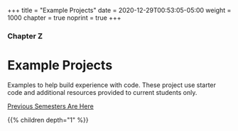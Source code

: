 +++
title = "Example Projects"
date = 2020-12-29T00:53:05-05:00
weight = 1000
chapter = true
noprint = true
+++

### Chapter Z

# Example Projects

Examples to help build experience with code. These project use starter code and additional resources provided to current students only. 

[Previous Semesters Are Here](old)

{{% children depth="1" %}}